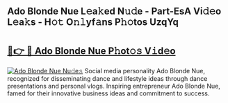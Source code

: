 ## Ado Blonde Nue L𝚎a𝚔ed N𝚞𝚍e - Part-EsA Vi𝚍𝚎o L𝚎a𝚔s - H𝚘𝚝 O𝚗𝚕yf𝚊ns P𝚑𝚘tos UzqYq

# <h2><a href="http://kf27jt7.oniu.top/?m=Ado+Blonde+Nue">🔗👉 🔴 Ado Blonde Nue P𝚑ot𝚘𝚜 V𝚒d𝚎o</a></h2>

[![Ado Blonde Nue Nu𝚍e𝚜](https://i.imgur.com/0qMVB7G.gif)](http://kf27jt7.oniu.top/?m=Ado+Blonde+Nue)
Social media personality Ado Blonde Nue, recognized for disseminating dance and lifestyle ideas through dance presentations and personal vlogs. Inspiring entrepreneur Ado Blonde Nue, famed for their innovative business ideas and commitment to success.  
